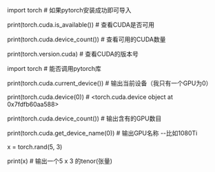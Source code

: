 import torch # 如果pytorch安装成功即可导入

print(torch.cuda.is_available()) # 查看CUDA是否可用

print(torch.cuda.device_count()) # 查看可用的CUDA数量

print(torch.version.cuda) # 查看CUDA的版本号


import torch   # 能否调用pytorch库

print(torch.cuda.current_device())   # 输出当前设备（我只有一个GPU为0）

print(torch.cuda.device(0))   # <torch.cuda.device object at 0x7fdfb60aa588>

print(torch.cuda.device_count())  # 输出含有的GPU数目

print(torch.cuda.get_device_name(0))  # 输出GPU名称 --比如1080Ti

x = torch.rand(5, 3)

print(x)  # 输出一个5 x 3 的tenor(张量)

